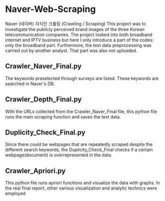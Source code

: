 # Naver-Web-Scraping
Naver (네이버) 지식인  크롤링 (Crawling / Scraping)
This project was to investigate the publicly perceived brand images of the three Korean telecommunication companies.
The project looked into both broadband internet and IPTV business but here I only introduce a part of the codes: only the broadband part.
Furthermore, the text data preprocessing was carried out by another analyst. That part was also not uploaded.


## Crawler_Naver_Final.py
The keywords preselected through surveys are listed. These keywords are searched in Naver's DB.

## Crawler_Depth_Final.py
With the URLs collected from the Crawler_Naver_Final file, this python file runs the main scraping function and saves the text data.

## Duplicity_Check_Final.py
Since there could be webpages that are repeatedly scraped despite the different search keywords, the Duplicity_Check_Final checks if a certain webpage(document) is overrepresented in the data.

## Crawler_Apriori.py
This python file runs apriori functions and visualize the data with graphs. In the real final report, other various visualization and analytic technics were employed

